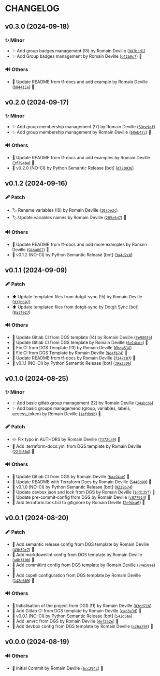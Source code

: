 <!-- markdownlint-disable-file -->
# CHANGELOG

## v0.3.0 (2024-09-18)

### ✨ Minor

  * ✨ Add group badges management (!8) by Romain Deville ([`997bcd1`](https://framagit.org/rdeville-public/terraform/module-gitlab-groups/-/commit/997bcd1a507e90eeaad74bad9404866ba6c23d3a))
  * ✨ Add Group badges management by Romain Deville ([`c41b0c7`](https://framagit.org/rdeville-public/terraform/module-gitlab-groups/-/commit/c41b0c793cd537de4fb4d2e973fc8a6b80e1a845)) 🔏

### 🔊 Others

  * 📝 Update README from tf-docs and add example by Romain Deville ([`b84411e`](https://framagit.org/rdeville-public/terraform/module-gitlab-groups/-/commit/b84411e353e06d356d359bff760f4a484269045a)) 🔏

## v0.2.0 (2024-09-17)

### ✨ Minor

  * ✨ Add group membership management (!7) by Romain Deville ([`69ce9af`](https://framagit.org/rdeville-public/terraform/module-gitlab-groups/-/commit/69ce9af3dcef478e7f72e6e1caa44856fe94213d))
  * ✨ Add group membership management by Romain Deville ([`68eb47c`](https://framagit.org/rdeville-public/terraform/module-gitlab-groups/-/commit/68eb47c86238d3ae884833144a1cbd50ddf8aa1f)) 🔏

### 🔊 Others

  * 📝 Update README from tf-docs and add examples by Romain Deville ([`3f794b4`](https://framagit.org/rdeville-public/terraform/module-gitlab-groups/-/commit/3f794b46b2d6d44e1a95040b2588b51063e3fd9f)) 🔏
  * 🔖 v0.2.0 (NO-CI) by Python Semantic Release [bot] ([`d720936`](https://framagit.org/rdeville-public/terraform/module-gitlab-groups/-/commit/d7209367006d08c13189b0799562becb6ab8845c))

## v0.1.2 (2024-09-16)

### 🩹 Patch

  * 🏷️ Rename variables (!6) by Romain Deville ([`10abe2c`](https://framagit.org/rdeville-public/terraform/module-gitlab-groups/-/commit/10abe2c48db539aa562db8d26822f4ff194dc9b3))
  * 🏷️ Update variables names by Romain Deville ([`205e6d7`](https://framagit.org/rdeville-public/terraform/module-gitlab-groups/-/commit/205e6d74b49070bfcbf9c85efc4e21e1b4799420)) 🔏

### 🔊 Others

  * 📝 Update README from tf-docs and add more examples by Romain Deville ([`94ba867`](https://framagit.org/rdeville-public/terraform/module-gitlab-groups/-/commit/94ba8679e9b8475cb2f1368223baf020a5902181)) 🔏
  * 🔖 v0.1.2 (NO-CI) by Python Semantic Release [bot] ([`3a4d2c8`](https://framagit.org/rdeville-public/terraform/module-gitlab-groups/-/commit/3a4d2c881ff45d6fa4e47af803ef4957f53d54ba))

## v0.1.1 (2024-09-09)

### 🩹 Patch

  * ⬆️ Update templated files from dotgit-sync (!5) by Romain Deville ([`d37b697`](https://framagit.org/rdeville-public/terraform/module-gitlab-groups/-/commit/d37b69773ee41333e8c313ffea8724a1130df648))
  * ⬆️ Update templated files from dotgit-sync by Dotgit Sync [bot] ([`8a1fe27`](https://framagit.org/rdeville-public/terraform/module-gitlab-groups/-/commit/8a1fe270ee47e522dcde18586e3c3218ed5d41c5))

### 🔊 Others

  * 👷 Update Gitlab CI from DGS template (!4) by Romain Deville ([`8e9803b`](https://framagit.org/rdeville-public/terraform/module-gitlab-groups/-/commit/8e9803b1a25c0fca623e89500273955134871ec7))
  * 👷 Update Gitlab CI from DGS template by Romain Deville ([`6e14cde`](https://framagit.org/rdeville-public/terraform/module-gitlab-groups/-/commit/6e14cde3ac0378cb143b8588f6954959c6a6c5ed)) 🔏
  * 💚 Fix CI from DGS Template (!3) by Romain Deville ([`6bda518`](https://framagit.org/rdeville-public/terraform/module-gitlab-groups/-/commit/6bda5182dcc6a77f85656f8459ec2482bd8a11f7))
  * 💚 Fix CI from DGS Template by Romain Deville ([`9e4f674`](https://framagit.org/rdeville-public/terraform/module-gitlab-groups/-/commit/9e4f6741b2225afb9eb1c2047407cf1908d2f882)) 🔏
  * 📝 Update README from tf-docs by Romain Deville ([`f247c87`](https://framagit.org/rdeville-public/terraform/module-gitlab-groups/-/commit/f247c87454a0e7f7efc79b03a278c77d59fcf378)) 🔏
  * 🔖 v0.1.1 (NO-CI) by Python Semantic Release [bot] ([`39a3306`](https://framagit.org/rdeville-public/terraform/module-gitlab-groups/-/commit/39a33068e33239fa26b492806fbb6497ef0be807))

## v0.1.0 (2024-08-25)

### ✨ Minor

  * ✨ Add basic gitlab group management (!2) by Romain Deville ([`34abcb6`](https://framagit.org/rdeville-public/terraform/module-gitlab-groups/-/commit/34abcb693a32fdc453ff435239351b2237bd3a3b))
  * ✨ Add basic groups managemend (group, variables, labels, access_token) by Romain Deville ([`1efd09b`](https://framagit.org/rdeville-public/terraform/module-gitlab-groups/-/commit/1efd09bdb652fe6ddae30d510ce1f14bfeef40d2)) 🔏

### 🩹 Patch

  * ✏️ Fix typo in AUTHORS by Romain Deville ([`7372ca9`](https://framagit.org/rdeville-public/terraform/module-gitlab-groups/-/commit/7372ca97e832262d1467945f0ffca74906966e97)) 🔏
  * 🔧 Add .terraform-docs.yml from DGS template by Romain Deville ([`22fb504`](https://framagit.org/rdeville-public/terraform/module-gitlab-groups/-/commit/22fb50410cb0ed49345bc2e10f8a71c3d7ea31b4)) 🔏

### 🔊 Others

  * 👷 Update Gitlab CI from DGS by Romain Deville ([`6aa94ae`](https://framagit.org/rdeville-public/terraform/module-gitlab-groups/-/commit/6aa94ae9f860024accc0bc413078131dfc256945)) 🔏
  * 📝 Update README with Terraform Docs by Romain Deville ([`5446b89`](https://framagit.org/rdeville-public/terraform/module-gitlab-groups/-/commit/5446b897947c020a58026d1dea4801122f8623ef)) 🔏
  * 🔖 v0.1.0 (NO-CI) by Python Semantic Release [bot] ([`9229574`](https://framagit.org/rdeville-public/terraform/module-gitlab-groups/-/commit/92295743da1fb1241bc153f2d0fbe510e4ae841e))
  * 🔨 Update devbox json and lock from DGS by Romain Deville ([`1dd135f`](https://framagit.org/rdeville-public/terraform/module-gitlab-groups/-/commit/1dd135f390aa058e8f9a2f738c946909df7a4208)) 🔏
  * 🔨 Update pre-commit-config from DGS by Romain Deville ([`c077914`](https://framagit.org/rdeville-public/terraform/module-gitlab-groups/-/commit/c077914bbc727daa419c3f6db7ba47bfdd561e42)) 🔏
  * 🙈 Add terraform.lock.hcl to gitignore by Romain Deville ([`2e94ca6`](https://framagit.org/rdeville-public/terraform/module-gitlab-groups/-/commit/2e94ca66e33c2340a76c700b4c14dcd42963ec6d)) 🔏

## v0.0.1 (2024-08-20)

### 🩹 Patch

  * 🔧 Add semantic release config from DGS template by Romain Deville ([`43b39c7`](https://framagit.org/rdeville-public/terraform/module-gitlab-groups/-/commit/43b39c702f8cb29ed67ced22a9c36addf23a0920)) 🔏
  * 🔧 Add markdownlint config from DGS template by Romain Deville ([`a8bf10b`](https://framagit.org/rdeville-public/terraform/module-gitlab-groups/-/commit/a8bf10b76f4adc11b4ef27bed59f9fb1e8884dc9)) 🔏
  * 🔧 Add commitlint config from DGS template by Romain Deville ([`74e50ae`](https://framagit.org/rdeville-public/terraform/module-gitlab-groups/-/commit/74e50ae38174d1a44b987ddadfc18496799b5481)) 🔏
  * 🔧 Add cspell configuration from DGS template by Romain Deville ([`142d669`](https://framagit.org/rdeville-public/terraform/module-gitlab-groups/-/commit/142d6698bab795582f2b755b8983afd9d9fcdfb3)) 🔏

### 🔊 Others

  * 🎉 Initialisation of the project from DGS (!1) by Romain Deville ([`83dd716`](https://framagit.org/rdeville-public/terraform/module-gitlab-groups/-/commit/83dd71602f7d782f053e01105bf0e49924e61e42))
  * 👷 Add Gitlab CI from DGS template by Romain Deville ([`cad3e3d`](https://framagit.org/rdeville-public/terraform/module-gitlab-groups/-/commit/cad3e3da23d63a064e5db0ae40b999fb4c6df6c3)) 🔏
  * 🔖 v0.0.1 (NO-CI) by Python Semantic Release [bot] ([`541d5a6`](https://framagit.org/rdeville-public/terraform/module-gitlab-groups/-/commit/541d5a6c8db18394c15a565b20048df2e45b3109))
  * 🔨 Add .envrc from DGS by Romain Deville ([`4ef252e`](https://framagit.org/rdeville-public/terraform/module-gitlab-groups/-/commit/4ef252e46874ba846bb3a4132b8aab36180ab897)) 🔏
  * 🔨 Add devbox config from DGS template by Romain Deville ([`a26a294`](https://framagit.org/rdeville-public/terraform/module-gitlab-groups/-/commit/a26a2945117d04d075fe2472f197c9d23f4bca68)) 🔏

## v0.0.0 (2024-08-19)

### 🔊 Others

  * 🎉 Initial Commit by Romain Deville ([`6cc294c`](https://framagit.org/rdeville-public/terraform/module-gitlab-groups/-/commit/6cc294c6932b69ec4f6d8a989bd5dcb7c23cc4cc)) 🔏
